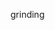 


<!--**YaZOUU/YaZOUU** is a ✨ _special_ ✨ repository because its `README.md` (this file) appears on your GitHub profile.-->

grinding
